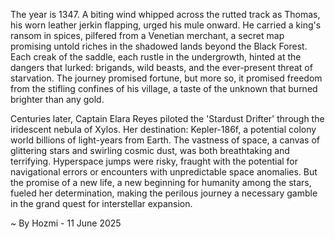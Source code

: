
The year is 1347.  A biting wind whipped across the rutted track as Thomas, his worn leather jerkin flapping, urged his mule onward.  He carried a king's ransom in spices, pilfered from a Venetian merchant, a secret map promising untold riches in the shadowed lands beyond the Black Forest.  Each creak of the saddle, each rustle in the undergrowth, hinted at the dangers that lurked: brigands, wild beasts, and the ever-present threat of starvation.  The journey promised fortune, but more so, it promised freedom from the stifling confines of his village, a taste of the unknown that burned brighter than any gold.

Centuries later, Captain Elara Reyes piloted the 'Stardust Drifter' through the iridescent nebula of Xylos.  Her destination: Kepler-186f, a potential colony world billions of light-years from Earth.  The vastness of space, a canvas of glittering stars and swirling cosmic dust, was both breathtaking and terrifying.  Hyperspace jumps were risky, fraught with the potential for navigational errors or encounters with unpredictable space anomalies.  But the promise of a new life, a new beginning for humanity among the stars, fueled her determination, making the perilous journey a necessary gamble in the grand quest for interstellar expansion.

~ By Hozmi - 11 June 2025
